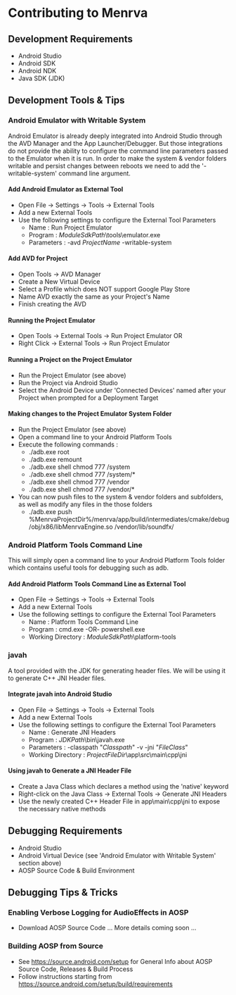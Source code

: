 # Contributing to Menrva

## Development Requirements
  - Android Studio
  - Android SDK
  - Android NDK
  - Java SDK (JDK)

## Development Tools & Tips

### Android Emulator with Writable System
Android Emulator is already deeply integrated into Android Studio through the AVD Manager and the App Launcher/Debugger.  But those integrations do not provide the ability to configure the command line parameters passed to the Emulator when it is run.  In order to make the system & vendor folders writable and persist changes between reboots we need to add the '-writable-system' command line argument.

#### Add Android Emulator as External Tool
  - Open File -> Settings -> Tools -> External Tools
  - Add a new External Tools
  - Use the following settings to configure the External Tool Parameters
    * Name : Run Project Emulator
    * Program : $ModuleSdkPath$\tools\emulator.exe
    * Parameters : -avd $ProjectName$ -writable-system

#### Add AVD for Project
  - Open Tools -> AVD Manager
  - Create a New Virtual Device
  - Select a Profile which does NOT support Google Play Store
  - Name AVD exactly the same as your Project's Name
  - Finish creating the AVD

#### Running the Project Emulator
  - Open Tools -> External Tools -> Run Project Emulator
  OR
  - Right Click -> External Tools -> Run Project Emulator

#### Running a Project on the Project Emulator
  - Run the Project Emulator (see above)
  - Run the Project via Android Studio
  - Select the Android Device under 'Connected Devices' named after your Project when prompted for a Deployment Target

#### Making changes to the Project Emulator System Folder
  - Run the Project Emulator (see above)
  - Open a command line to your Android Platform Tools
  - Execute the following commands :
    * ./adb.exe root
    * ./adb.exe remount
    * ./adb.exe shell chmod 777 /system
    * ./adb.exe shell chmod 777 /system/*
    * ./adb.exe shell chmod 777 /vendor
    * ./adb.exe shell chmod 777 /vendor/*
  - You can now push files to the system & vendor folders and subfolders, as well as modify any files in the those folders
    * ./adb.exe push %MenrvaProjectDir%/menrva/app/build/intermediates/cmake/debug/obj/x86/libMenrvaEngine.so /vendor/lib/soundfx/

### Android Platform Tools Command Line
This will simply open a command line to your Android Platform Tools folder which contains useful tools for debugging such as adb.

#### Add Android Platform Tools Command Line as External Tool
  - Open File -> Settings -> Tools -> External Tools
  - Add a new External Tools
  - Use the following settings to configure the External Tool Parameters
    * Name : Platform Tools Command Line
    * Program : cmd.exe -OR- powershell.exe
    * Working Directory : $ModuleSdkPath$\platform-tools

### javah
A tool provided with the JDK for generating header files.  We will be using it to generate C++ JNI Header files.

#### Integrate javah into Android Studio
  - Open File -> Settings -> Tools -> External Tools
  - Add a new External Tools
  - Use the following settings to configure the External Tool Parameters
    * Name : Generate JNI Headers
    * Program : $JDKPath$\bin\javah.exe
    * Parameters : -classpath "$Classpath$" -v -jni "$FileClass$"
    * Working Directory : $ProjectFileDir$\app\src\main\cpp\jni

#### Using javah to Generate a JNI Header File
  - Create a Java Class which declares a method using the 'native' keyword
  - Right-click on the Java Class -> External Tools -> Generate JNI Headers
  - Use the newly created C++ Header File in app\main\cpp\jni to expose the necessary native methods

## Debugging Requirements
  - Android Studio
  - Android Virtual Device (see 'Android Emulator with Writable System' section above)
  - AOSP Source Code & Build Environment

## Debugging Tips & Tricks
  
### Enabling Verbose Logging for AudioEffects in AOSP
  - Download AOSP Source Code
  ... More details coming soon ...
  
### Building AOSP from Source
  - See https://source.android.com/setup for General Info about AOSP Source Code, Releases & Build Process
  - Follow instructions starting from https://source.android.com/setup/build/requirements
